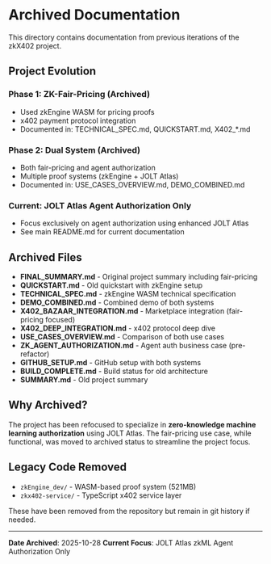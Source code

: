 # Archived Documentation

This directory contains documentation from previous iterations of the zkX402 project.

## Project Evolution

### Phase 1: ZK-Fair-Pricing (Archived)
- Used zkEngine WASM for pricing proofs
- x402 payment protocol integration
- Documented in: TECHNICAL_SPEC.md, QUICKSTART.md, X402_*.md

### Phase 2: Dual System (Archived)
- Both fair-pricing and agent authorization
- Multiple proof systems (zkEngine + JOLT Atlas)
- Documented in: USE_CASES_OVERVIEW.md, DEMO_COMBINED.md

### Current: JOLT Atlas Agent Authorization Only
- Focus exclusively on agent authorization using enhanced JOLT Atlas
- See main README.md for current documentation

## Archived Files

- **FINAL_SUMMARY.md** - Original project summary including fair-pricing
- **QUICKSTART.md** - Old quickstart with zkEngine setup
- **TECHNICAL_SPEC.md** - zkEngine WASM technical specification
- **DEMO_COMBINED.md** - Combined demo of both systems
- **X402_BAZAAR_INTEGRATION.md** - Marketplace integration (fair-pricing focused)
- **X402_DEEP_INTEGRATION.md** - x402 protocol deep dive
- **USE_CASES_OVERVIEW.md** - Comparison of both use cases
- **ZK_AGENT_AUTHORIZATION.md** - Agent auth business case (pre-refactor)
- **GITHUB_SETUP.md** - GitHub setup with both systems
- **BUILD_COMPLETE.md** - Build status for old architecture
- **SUMMARY.md** - Old project summary

## Why Archived?

The project has been refocused to specialize in **zero-knowledge machine learning authorization** using JOLT Atlas. The fair-pricing use case, while functional, was moved to archived status to streamline the project focus.

## Legacy Code Removed

- `zkEngine_dev/` - WASM-based proof system (521MB)
- `zkx402-service/` - TypeScript x402 service layer

These have been removed from the repository but remain in git history if needed.

---

**Date Archived**: 2025-10-28
**Current Focus**: JOLT Atlas zkML Agent Authorization Only
